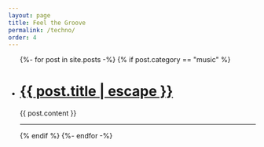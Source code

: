 ```yaml
---
layout: page
title: Feel the Groove
permalink: /techno/
order: 4
---
```


<div markdown="1">
<ul class="post-list">
  {%- for post in site.posts -%}
  {% if post.category == "music" %}
  <li>
    <h1>
      <a class="post-link" href="{{ post.url | relative_url }}">
        {{ post.title | escape }}
      </a>
    </h1>
    {{ post.content }}
    <hr>
  </li>
  {% endif %}
  {%- endfor -%}

</ul>
</div>
